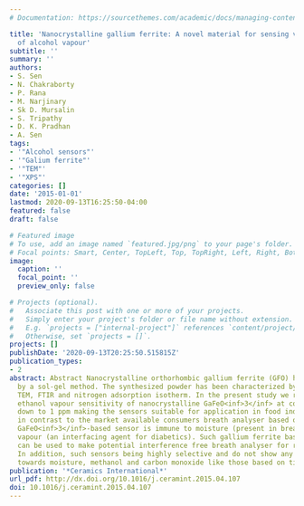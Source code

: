 ```yaml
---
# Documentation: https://sourcethemes.com/academic/docs/managing-content/

title: 'Nanocrystalline gallium ferrite: A novel material for sensing very low concentration
  of alcohol vapour'
subtitle: ''
summary: ''
authors:
- S. Sen
- N. Chakraborty
- P. Rana
- M. Narjinary
- Sk D. Mursalin
- S. Tripathy
- D. K. Pradhan
- A. Sen
tags:
- '"Alcohol sensors"'
- '"Galium ferrite"'
- '"TEM"'
- '"XPS"'
categories: []
date: '2015-01-01'
lastmod: 2020-09-13T16:25:50-04:00
featured: false
draft: false

# Featured image
# To use, add an image named `featured.jpg/png` to your page's folder.
# Focal points: Smart, Center, TopLeft, Top, TopRight, Left, Right, BottomLeft, Bottom, BottomRight.
image:
  caption: ''
  focal_point: ''
  preview_only: false

# Projects (optional).
#   Associate this post with one or more of your projects.
#   Simply enter your project's folder or file name without extension.
#   E.g. `projects = ["internal-project"]` references `content/project/deep-learning/index.md`.
#   Otherwise, set `projects = []`.
projects: []
publishDate: '2020-09-13T20:25:50.515815Z'
publication_types:
- 2
abstract: Abstract Nanocrystalline orthorhombic gallium ferrite (GFO) has been synthesized
  by a sol-gel method. The synthesized powder has been characterized by TG/DTA, XRD,
  TEM, FTIR and nitrogen adsorption isotherm. In the present study we report an excellent
  ethanol vapour sensitivity of nanocrystalline GaFeO<inf>3</inf> at concentrations
  down to 1 ppm making the sensors suitable for application in food industries. Interestingly
  in contrast to the market available consumers breath analyser based on tin dioxide,
  GaFeO<inf>3</inf>-based sensor is immune to moisture (present in breath) and acetone
  vapour (an interfacing agent for diabetics). Such gallium ferrite based sensors
  can be used to make potential interference free breath analyser for real-life applications.
  In addition, such sensors being highly selective and do not show any cross-sensitivity
  towards moisture, methanol and carbon monoxide like those based on tin dioxide.
publication: '*Ceramics International*'
url_pdf: http://dx.doi.org/10.1016/j.ceramint.2015.04.107
doi: 10.1016/j.ceramint.2015.04.107
---
```

